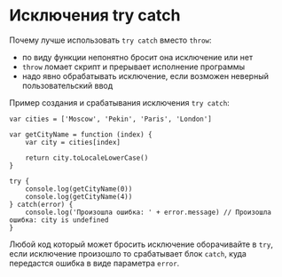 # Исключения try catch
Почему лучше использовать `try catch` вместо `throw`:

- по виду функции непонятно бросит она исключение или нет
- `throw` ломает скрипт и прерывает исполнение программы
- надо явно обрабатывать исключение, если возможен неверный пользовательский ввод

Пример создания и срабатывания исключения `try catch`:

    var cities = ['Moscow', 'Pekin', 'Paris', 'London']

    var getCityName = function (index) {
        var city = cities[index]

        return city.toLocaleLowerCase()
    }

    try {
        console.log(getCityName(0))
        console.log(getCityName(4))
    } catch(error) {
        console.log('Произошла ошибка: ' + error.message) // Произошла ошибка: city is undefined
    }

Любой код который может бросить исключение оборачивайте в `try`, если исключение произошло то срабатывает блок `catch`, куда передастся ошибка в виде параметра `error`.
